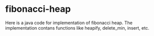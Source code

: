 # fibonacci-heap
Here is a java code for implementation of fibonacci heap. The implementation contans functions like heapify, delete_min, insert, etc. 
